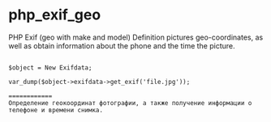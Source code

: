 php_exif_geo
============

PHP Exif (geo with make and model)
Definition pictures geo-coordinates, as well as obtain information about the phone and the time the picture.

```include "Exifdata.php";

$object = New Exifdata;

var_dump($object->exifdata->get_exif('file.jpg'));

============
Определение геокоординат фотографии, а также получение информации о телефоне и времени снимка.

